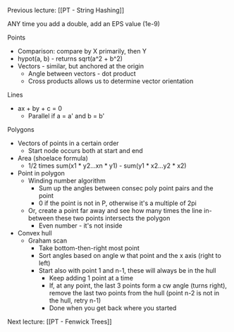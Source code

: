 Previous lecture: [[PT - String Hashing]]

ANY time you add a double, add an EPS value (1e-9)

Points
- Comparison: compare by X primarily, then Y
- hypot(a, b) - returns sqrt(a^2 + b^2)
- Vectors - similar, but anchored at the origin
	- Angle between vectors - dot product
	- Cross products allows us to determine vector orientation

Lines
- ax + by + c = 0
	- Parallel if a = a' and b = b'

Polygons
- Vectors of points in a certain order
	- Start node occurs both at start and end
- Area (shoelace formula)
	- 1/2 times sum(x1 \* y2...xn \* y1) - sum(y1 \* x2...y2 \* x2)
- Point in polygon
	- Winding number algorithm
		- Sum up the angles between consec poly point pairs and the point
		- 0 if the point is not in P, otherwise it's a multiple of 2pi
	- Or, create a point far away and see how many times the line in-between these two points intersects the polygon
		- Even number - it's not inside
- Convex hull
	- Graham scan
		- Take bottom-then-right most point
		- Sort angles based on angle w that point and the x axis (right to left)
		- Start also with point 1 and n-1, these will always be in the hull
			- Keep adding 1 point at a time
			- If, at any point, the last 3 points form a cw angle (turns right), remove the last two points from the hull (point n-2 is not in the hull, retry n-1)
			- Done when you get back where you started


Next lecture: [[PT - Fenwick Trees]]